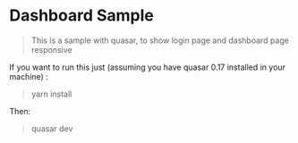 # Dashboard Sample

> This is a sample with quasar, to show login page and dashboard page responsive

If you want to run this just (assuming you have quasar 0.17 installed in your machine) :

> yarn install

Then: 

> quasar dev
